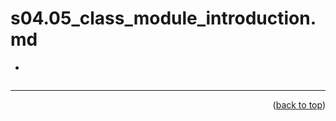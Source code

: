 <a name="topage"></a>

# s04.05_class_module_introduction.md

*

```

```



----

<p align="right">(<a href="#topage">back to top</a>)</p>
<br/>
<br/>
